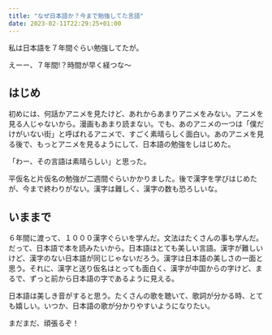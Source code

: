 ```yaml
---
title: "なぜ日本語か？今まで勉強してた言語"
date: 2023-02-11T22:29:25+01:00
---
```


私は日本語を７年間ぐらい勉強してたが。

えーー、７年間!？時間が早く経つな〜

## はじめ

初めには、何話かアニメを見たけど、あれからあまりアニメをみない。アニメを見る人じゃないから。漫画もあまり読まない。でも、あのアニメの一つは「僕だけがいない街」と呼ばれるアニメで、すごく素晴らしく面白い。あのアニメを見る後で、もっとアニメを見るようにして、日本語の勉強をしはじめた。

「わー、その言語は素晴らしい」と思った。

平仮名と片仮名の勉強が二週間ぐらいかかりました。後で漢字を学びはじめたが、今まで終わりがない。漢字は難しく、漢字の数も恐ろしいな。

## いままで

６年間に渡って、１０００漢字ぐらいを学んだ。文法はたくさんの事も学んだ。だって、日本語で本を読みたいから。日本語はとても美しい言語。漢字が難しいけど、漢字のない日本語が同じじゃないだろう。漢字は日本語の美しさの一面と思う。それに、漢字と送り仮名はとっても面白く、漢字が中国からの字けど、まるで、ずっと前から日本語の字であるように見える。

日本語は美しき音がすると思う。たくさんの歌を聴いて、歌詞が分かる時、とても嬉しい。いつか、日本語の歌が分かりやすいようになりたい。

まだまだ、頑張るぞ！
